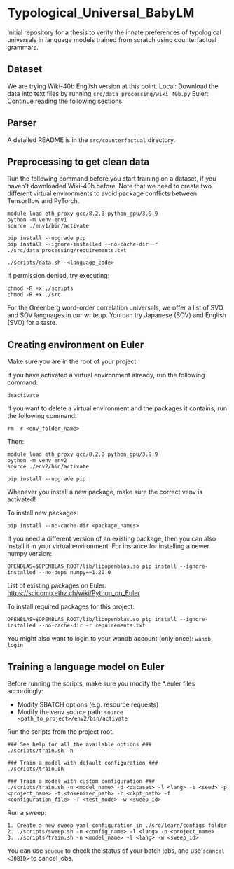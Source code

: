 # Typological_Universal_BabyLM

Initial repository for a thesis to verify the innate preferences of typological universals in language models trained from scratch using counterfactual grammars.

## Dataset

We are trying Wiki-40b English version at this point. 
Local: Download the data into text files by running `src/data_processing/wiki_40b.py`
Euler: Continue reading the following sections.

## Parser

A detailed README is in the `src/counterfactual` directory.

## Preprocessing to get clean data

Run the following command before you start training on a dataset, if you haven't downloaded Wiki-40b before.
Note that we need to create two different virtual environments to avoid package conflicts between Tensorflow and PyTorch.

```
module load eth_proxy gcc/8.2.0 python_gpu/3.9.9
python -m venv env1
source ./env1/bin/activate

pip install --upgrade pip
pip install --ignore-installed --no-cache-dir -r ./src/data_processing/requirements.txt

./scripts/data.sh -<language_code>
```

If permission denied, try executing:

```
chmod -R +x ./scripts
chmod -R +x ./src
```

For the Greenberg word-order correlation universals, we offer a list of SVO and SOV languages in our writeup.
You can try Japanese (SOV) and English (SVO) for a taste.

## Creating environment on Euler

Make sure you are in the root of your project.

If you have activated a virtual environment already, run the following command:

```
deactivate
```

If you want to delete a virtual environment and the packages it contains, run the following command:

```
rm -r <env_folder_name>
```

Then:

```
module load eth_proxy gcc/8.2.0 python_gpu/3.9.9
python -m venv env2
source ./env2/bin/activate

pip install --upgrade pip
```

Whenever you install a new package, make sure the correct venv is activated!

To install new packages:

```
pip install --no-cache-dir <package_names>
```

If you need a different version of an existing package, then you can also install it in your virtual environment. For instance for installing a newer numpy version:

```
OPENBLAS=$OPENBLAS_ROOT/lib/libopenblas.so pip install --ignore-installed --no-deps numpy==1.20.0
```

List of existing packages on Euler:  <https://scicomp.ethz.ch/wiki/Python_on_Euler>

To install required packages for this project:

```
OPENBLAS=$OPENBLAS_ROOT/lib/libopenblas.so pip install --ignore-installed --no-cache-dir -r requirements.txt
```

You might also want to login to your wandb account (only once): ```wandb login```

## Training a language model on Euler

Before running the scripts, make sure you modify the *.euler files accordingly:

* Modify SBATCH options (e.g. resource requests) 
* Modify the venv source path: ```source <path_to_project>/env2/bin/activate```

Run the scripts from the project root.

```
### See help for all the available options ###
./scripts/train.sh -h

### Train a model with default configuration ###
./scripts/train.sh

### Train a model with custom configuration ###
./scripts/train.sh -n <model_name> -d <dataset> -l <lang> -s <seed> -p <project_name> -t <tokenizer_path> -c <ckpt_path> -f <configuration_file> -T <test_mode> -w <sweep_id>
```

Run a sweep:

```
1. Create a new sweep yaml configuration in ./src/learn/configs folder
2. ./scripts/sweep.sh -n <config_name> -l <lang> -p <project_name>
3. ./scripts/train.sh -n <model_name> -l <lang> -w <sweep_id>

```

You can use ```squeue``` to check the status of your batch jobs, and use ```scancel <JOBID>``` to cancel jobs.